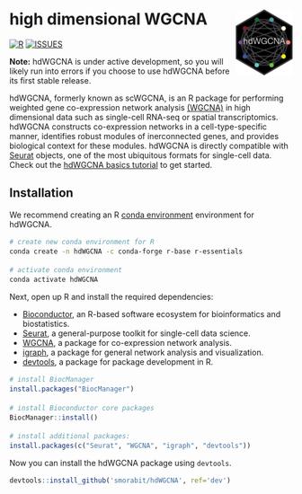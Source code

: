 
# high dimensional WGCNA <img src="man/figures/logo.png" align="right" height="20%" width="20%" />

[![R](https://img.shields.io/github/r-package/v/smorabit/hdWGCNA)](https://github.com/smorabit/hdWGCNA/tree/dev)
[![ISSUES](https://img.shields.io/github/issues/smorabit/hdWGCNA)](https://github.com/smorabit/hdWGCNA/issues)




**Note:** hdWGCNA is under active development, so you will likely run into errors
if you choose to use hdWGCNA before its first stable release.

hdWGCNA, formerly known as scWGCNA, is an R package for performing weighted gene co-expression network analysis [(WGCNA)](https://horvath.genetics.ucla.edu/html/CoexpressionNetwork/Rpackages/WGCNA/) in high dimensional
data such as single-cell RNA-seq or spatial transcriptomics.
hdWGCNA constructs co-expression networks in a cell-type-specific manner,
identifies robust modules of inerconnected genes, and provides biological
context for these modules. hdWGCNA is directly compatible with
[Seurat](https://satijalab.org/seurat/index.html) objects, one of the most ubiquitous
formats for single-cell data. Check out the [hdWGCNA basics tutorial](https://smorabit.github.io/hdWGCNA/articles/basic_tutorial.html) to get started.


## Installation

We recommend creating an R [conda environment](https://docs.conda.io/en/latest/)
environment for hdWGCNA.

```bash
# create new conda environment for R
conda create -n hdWGCNA -c conda-forge r-base r-essentials

# activate conda environment
conda activate hdWGCNA
```

Next, open up R and install the required dependencies:

* [Bioconductor](https://www.bioconductor.org/), an R-based software ecosystem for bioinformatics and biostatistics.
* [Seurat](https://satijalab.org/seurat/index.html), a general-purpose toolkit for single-cell data science.
* [WGCNA](https://horvath.genetics.ucla.edu/html/CoexpressionNetwork/Rpackages/WGCNA/), a package for co-expression network analysis.
* [igraph](https://igraph.org/r/), a package for general network analysis and visualization.
* [devtools](https://devtools.r-lib.org/), a package for package development in R.

```r
# install BiocManager
install.packages("BiocManager")

# install Bioconductor core packages
BiocManager::install()

# install additional packages:
install.packages(c("Seurat", "WGCNA", "igraph", "devtools"))

```

Now you can install the hdWGCNA package using `devtools`.

```r
devtools::install_github('smorabit/hdWGCNA', ref='dev')
```
